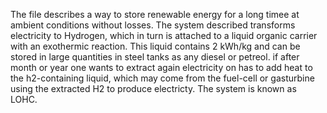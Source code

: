 The file describes a way to store renewable energy for a long timee at ambient conditions without losses. The system described transforms electricity to Hydrogen, which in turn is attached to a liquid organic carrier with an exothermic reaction. This liquid contains 2 kWh/kg and can be stored in large quantities in steel tanks as any diesel or petreol. 
if after month or year one wants to extract again electricity on has to add heat to the h2-containing liquid, which may come from the fuel-cell or gasturbine using the extracted H2 to produce electricty. The system is known as LOHC. 
